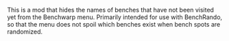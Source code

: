 This is a mod that hides the names of benches that have not been visited yet from the Benchwarp menu.
Primarily intended for use with BenchRando, so that the menu does not spoil which benches exist when
bench spots are randomized.